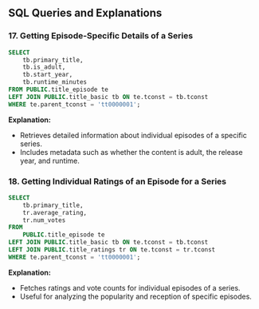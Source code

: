 ## SQL Queries and Explanations

### 17. Getting Episode-Specific Details of a Series
```sql
SELECT 
    tb.primary_title,
    tb.is_adult,
    tb.start_year,
    tb.runtime_minutes
FROM PUBLIC.title_episode te
LEFT JOIN PUBLIC.title_basic tb ON te.tconst = tb.tconst
WHERE te.parent_tconst = 'tt0000001';
```
**Explanation:**
- Retrieves detailed information about individual episodes of a specific series.
- Includes metadata such as whether the content is adult, the release year, and runtime.

### 18. Getting Individual Ratings of an Episode for a Series
```sql
SELECT 
    tb.primary_title,
    tr.average_rating,
    tr.num_votes
FROM 
    PUBLIC.title_episode te
LEFT JOIN PUBLIC.title_basic tb ON te.tconst = tb.tconst
LEFT JOIN PUBLIC.title_ratings tr ON te.tconst = tr.tconst
WHERE te.parent_tconst = 'tt0000001';
```
**Explanation:**
- Fetches ratings and vote counts for individual episodes of a series.
- Useful for analyzing the popularity and reception of specific episodes.